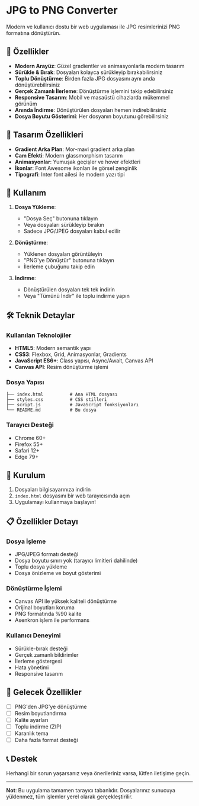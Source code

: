 # JPG to PNG Converter

Modern ve kullanıcı dostu bir web uygulaması ile JPG resimlerinizi PNG formatına dönüştürün.

## 🚀 Özellikler

- **Modern Arayüz**: Güzel gradientler ve animasyonlarla modern tasarım
- **Sürükle & Bırak**: Dosyaları kolayca sürükleyip bırakabilirsiniz
- **Toplu Dönüştürme**: Birden fazla JPG dosyasını aynı anda dönüştürebilirsiniz
- **Gerçek Zamanlı İlerleme**: Dönüştürme işlemini takip edebilirsiniz
- **Responsive Tasarım**: Mobil ve masaüstü cihazlarda mükemmel görünüm
- **Anında İndirme**: Dönüştürülen dosyaları hemen indirebilirsiniz
- **Dosya Boyutu Gösterimi**: Her dosyanın boyutunu görebilirsiniz

## 🎨 Tasarım Özellikleri

- **Gradient Arka Plan**: Mor-mavi gradient arka plan
- **Cam Efekti**: Modern glassmorphism tasarım
- **Animasyonlar**: Yumuşak geçişler ve hover efektleri
- **İkonlar**: Font Awesome ikonları ile görsel zenginlik
- **Tipografi**: Inter font ailesi ile modern yazı tipi

## 📱 Kullanım

1. **Dosya Yükleme**:
   - "Dosya Seç" butonuna tıklayın
   - Veya dosyaları sürükleyip bırakın
   - Sadece JPG/JPEG dosyaları kabul edilir

2. **Dönüştürme**:
   - Yüklenen dosyaları görüntüleyin
   - "PNG'ye Dönüştür" butonuna tıklayın
   - İlerleme çubuğunu takip edin

3. **İndirme**:
   - Dönüştürülen dosyaları tek tek indirin
   - Veya "Tümünü İndir" ile toplu indirme yapın

## 🛠️ Teknik Detaylar

### Kullanılan Teknolojiler
- **HTML5**: Modern semantik yapı
- **CSS3**: Flexbox, Grid, Animasyonlar, Gradients
- **JavaScript ES6+**: Class yapısı, Async/Await, Canvas API
- **Canvas API**: Resim dönüştürme işlemi

### Dosya Yapısı
```
├── index.html          # Ana HTML dosyası
├── styles.css          # CSS stilleri
├── script.js           # JavaScript fonksiyonları
└── README.md           # Bu dosya
```

### Tarayıcı Desteği
- Chrome 60+
- Firefox 55+
- Safari 12+
- Edge 79+

## 🚀 Kurulum

1. Dosyaları bilgisayarınıza indirin
2. `index.html` dosyasını bir web tarayıcısında açın
3. Uygulamayı kullanmaya başlayın!

## 📋 Özellikler Detayı

### Dosya İşleme
- JPG/JPEG formatı desteği
- Dosya boyutu sınırı yok (tarayıcı limitleri dahilinde)
- Toplu dosya yükleme
- Dosya önizleme ve boyut gösterimi

### Dönüştürme İşlemi
- Canvas API ile yüksek kaliteli dönüştürme
- Orijinal boyutları koruma
- PNG formatında %90 kalite
- Asenkron işlem ile performans

### Kullanıcı Deneyimi
- Sürükle-bırak desteği
- Gerçek zamanlı bildirimler
- İlerleme göstergesi
- Hata yönetimi
- Responsive tasarım

## 🎯 Gelecek Özellikler

- [ ] PNG'den JPG'ye dönüştürme
- [ ] Resim boyutlandırma
- [ ] Kalite ayarları
- [ ] Toplu indirme (ZIP)
- [ ] Karanlık tema
- [ ] Daha fazla format desteği

## 📞 Destek

Herhangi bir sorun yaşarsanız veya önerileriniz varsa, lütfen iletişime geçin.

---

**Not**: Bu uygulama tamamen tarayıcı tabanlıdır. Dosyalarınız sunucuya yüklenmez, tüm işlemler yerel olarak gerçekleştirilir.